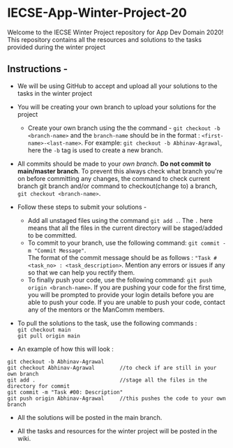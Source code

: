 # IECSE-App-Winter-Project-20
Welcome to the IECSE Winter Project repository for App Dev Domain 2020!   
This repository contains all the resources and solutions to the tasks provided during the winter project

## Instructions - 
* We will be using GitHub to accept and upload all your solutions to the tasks in the winter project
* You will be creating your own branch to upload your solutions for the project
    * Create your own branch using the the command - `git checkout -b <branch-name>` and the `branch-name` should be in the format : `<first-name>-<last-name>`. For example: `git checkout -b Abhinav-Agrawal`, here the `-b` tag is used to create a new branch.
* All commits should be made to your _own branch_. **Do not commit to main/master branch**. To prevent this always check what branch you're on before committing any changes, the command to check current branch git branch and/or command to checkout(change to) a branch, `git checkout <branch-name>`.
* Follow these steps to submit your solutions - 
    * Add all unstaged files using the command `git add .`. The `.` here means that all the files in the current directory will be staged/added to be committed.
    * To commit to your branch, use the following command: `git commit -m "Commit Message"`.   
      The format of the commit message should be as follows : `"Task #<task_no> : <task_description>`. Mention any errors or issues if any so that we can help you rectify them.
    * To finally push your code, use the following command: `git push origin <branch-name>`. If you are pushing your code for the first time, you will be prompted to provide your login details before you are able to push your code. If you are unable to push your code, contact any of the mentors or the ManComm members.
* To pull the solutions to the task, use the following commands :   
    `git checkout main`  
    `git pull origin main`

* An example of how this will look :   
```
git checkout -b Abhinav-Agrawal
git checkout Abhinav-Agrawal        //to check if are still in your own branch
git add .                           //stage all the files in the directory for commit
git commit -m "Task #00: Description"
git push origin Abhinav-Agrawal     //this pushes the code to your own branch
```
* All the solutions will be posted in the main branch.

* All the tasks and resources for the winter project will be posted in the wiki.
